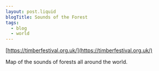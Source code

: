 ```yaml
---
layout: post.liquid
blogTitle: Sounds of the Forest
tags:
  - blog
  - world
---
```


[https://timberfestival.org.uk/](https://timberfestival.org.uk/)

Map of the sounds of forests all around the world.
